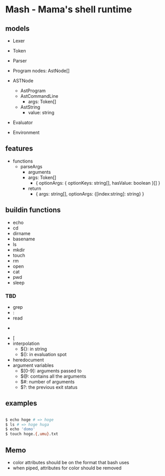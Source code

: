 # Mash - Mama's shell runtime

## models

- Lexer
- Token

- Parser
- Program
  nodes: AstNode[]
- ASTNode
  - AstProgram
  - AstCommandLine
    - args: Token[]
  - AstString
    - value: string

- Evaluator
- Environment

## features

- functions
  - parseArgs
    - arguments
    - args: Token[]
      - { optionArgs: { optionKeys: string[], hasValue: boolean }[] }
    - return
      - { args: string[], optionArgs: {[index:string]: string} }

## buildin functions

- echo
- cd
- dirname
- basename
- ls
- mkdir
- touch
- rm
- open
- cat
- pwd
- sleep

### TBD

- grep
- :
- read
- >
- [
- interpolation
  - ${}: in string
  - $(): in evaluation spot
- heredocument
- argument variables
  - $[0-9]: arguments passed to
  - $@: contains all the arguments
  - $#: number of arguments
  - $?: the previous exit status


## examples

```sh

$ echo hoge # => hoge
$ ls # => hoge huga
$ echo 'domo'
$ touch hoge.{,umu}.txt
```

## Memo

- color attributes should be on the format that bash uses
- when piped, attributes for color should be removed
